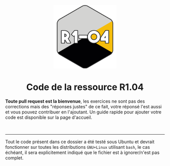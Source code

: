 <center>
    <img src="R1-04.png" width="200">

# Code de la ressource R1.04
</center>

**Toute pull request est la bienvenue**, les exercices ne sont pas des corrections mais des "réponses justes" de ce fait, votre réponsé l'est aussi et vous pouvez contribuer en l'ajoutant. Un guide rapide pour ajouter votre code est disponible sur la page d'accueil.

<br/>

---

Tout le code présent dans ce dossier a été testé sous Ubuntu et devrait fonctionner sur toutes les distributions `GNU+Linux` utilisant `bash`, le cas échéant, il sera explicitement indiqué que le fichier est à ignorer/n'est pas complet.